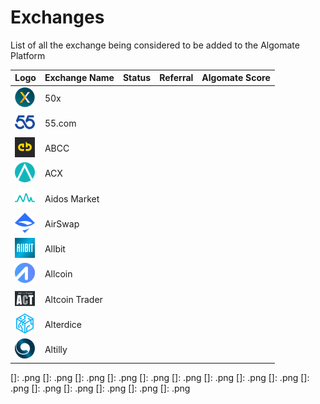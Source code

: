 # Exchanges
List of all the exchange being considered to be added to the Algomate Platform

| __Logo__ | __Exchange Name__ | __Status__ | __Referral__ | __Algomate Score__ |
|-------------|------------|------------|------------|------------|
| ![50x]         |  50x  |       |     |      |
| ![55]        |  55.com   |     |      |      |
| ![ABCC]        |  ABCC   |     |      |      |
| ![ACX]        |  ACX   |     |      |      |
| ![AidosMarket] |  Aidos Market   |     |      |      |
| ![Airswap]        |  AirSwap   |     |      |      |
| ![Allbit]        |  Allbit   |     |      |      |
| ![Allcoin]        |  Allcoin   |     |      |      |
| ![Altcoin Trader]        |  Altcoin Trader   |     |      |      |
| ![Alterdice]        |  Alterdice   |     |      |      |
| ![Altilly]        |  Altilly   |     |      |      |


[50x]: 50x.png
[55]: 55%20.%20COM.png
[ABCC]: ABCC.png
[ACX]: ACX.png
[AidosMarket]: AidosMarket.png
[Airswap]: AirSwap.png
[Allbit]: Allbit.png
[Allcoin]: Allcoin.png
[Altcoin Trader]: Altcoin%20Trader.png
[Alterdice]: Alterdice.png
[Altilly]: Altilly.png
[Aphelion]: Aphelion.png
[Artis Turba]: Artis%20Turba.png
[B2BX]: B2BX.png
[Bancor Network]: Bancor%20Network.png
[BaseFEX]: BaseFEX.png
[BBX]: BBX.png
[BCEX]: BCEX.png
[Bcoin]: Bcoin.sg.png
[Beaxy]: Beaxy.png
[Bgogo]: Bgogo.png
[BHEX]: BHEX.png
[Bibox]: Bibox.png
[BigONE]: BigONE.png
[BiKi]: BiKi.png
[Bilaxy]: Bilaxy.png
[Binance DEX]: Binance%20DEX.png
[Binance Jersey]: Binance%20Jersey.png
[Binance Jex]: Binance%20JEX.png
[Binance Uganda]: Binance%20Uganda.png
[Binance US]: Binance%20US.png
[Binance]: Binance.png
[Birake]: Birake%20Network.png
[]: .png
[]: .png
[]: .png
[]: .png
[]: .png
[]: .png
[]: .png
[]: .png
[]: .png
[]: .png
[]: .png
[]: .png
[]: .png
[]: .png
[]: .png
